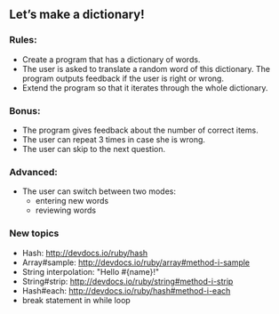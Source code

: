 ## Let’s make a dictionary!

### Rules:

- Create a program that has a dictionary of words.
- The user is asked to translate a random word of this dictionary. The program
  outputs feedback if the user is right or wrong.
- Extend the program so that it iterates through the whole dictionary.

### Bonus:

- The program gives feedback about the number of correct items.
- The user can repeat 3 times in case she is wrong.
- The user can skip to the next question.

### Advanced:

- The user can switch between two modes:
  - entering new words
  - reviewing words

### New topics

- Hash: http://devdocs.io/ruby/hash
- Array#sample: http://devdocs.io/ruby/array#method-i-sample
- String interpolation: "Hello #{name}!"
- String#strip: http://devdocs.io/ruby/string#method-i-strip
- Hash#each: http://devdocs.io/ruby/hash#method-i-each
- break statement in while loop

